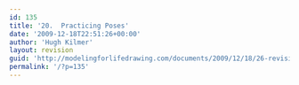 ```yaml
---
id: 135
title: '20.  Practicing Poses'
date: '2009-12-18T22:51:26+00:00'
author: 'Hugh Kilmer'
layout: revision
guid: 'http://modelingforlifedrawing.com/documents/2009/12/18/26-revision/'
permalink: '/?p=135'
---
```


